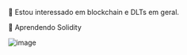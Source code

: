   👀 Estou interessado em blockchain e DLTs em geral.
  
  🌱 Aprendendo Solidity

![image](https://user-images.githubusercontent.com/105210529/167636734-880c59aa-a42c-44bf-8d3a-9acf38de5239.png)
